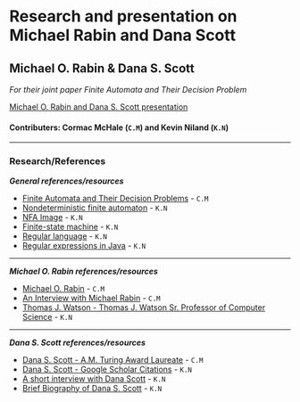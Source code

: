 # Research and presentation on Michael Rabin and Dana Scott

## Michael O. Rabin & Dana S. Scott
_For their joint paper Finite Automata and Their Decision Problem_

[Michael O. Rabin and Dana S. Scott presentation](https://docs.google.com/presentation/d/1BtM7tCxvdqJ3bj4t8l8zaUQd6WJ1NPKeSDeIeDeVk_M/edit?usp=sharing)

#### Contributers: Cormac McHale (`C.M`) and Kevin Niland (`K.N`)

***

### Research/References
_**General references/resources**_
* [Finite Automata and Their Decision Problems](http://www.cse.chalmers.se/~coquand/AUTOMATA/rs.pdf) - `C.M`
* [Nondeterministic finite automaton](https://en.wikipedia.org/wiki/Nondeterministic_finite_automaton) - `K.N`
* [NFA Image](https://www.tutorialspoint.com/automata_theory/images/ndfa_graphical_representation.jpg) - `K.N`
* [Finite-state machine](https://en.wikipedia.org/wiki/Finite-state_machine) - `K.N`
* [Regular language](https://en.wikipedia.org/wiki/Regular_language) - `K.N`
* [Regular expressions in Java](https://www.vogella.com/tutorials/JavaRegularExpressions/article.html) - `K.N`

***

_**Michael O. Rabin references/resources**_
* [Michael O. Rabin](https://en.wikipedia.org/wiki/Michael_O._Rabin) - `C.M`
* [An Interview with Michael Rabin](https://amturing.acm.org/pdf/RabinTuringTranscript.pdf) - `C.M`
* [Thomas J. Watson -  Thomas J. Watson Sr. Professor of Computer Science](https://en.wikipedia.org/wiki/Thomas_J._Watson) - `K.N`

***

_**Dana S. Scott references/resources**_
* [Dana S. Scott - A.M. Turing Award Laureate](https://amturing.acm.org/award_winners/scott_1193622.cfm) - `C.M`
* [Dana S. Scott - Google Scholar Citations](https://scholar.google.nl/citations?user=oaja5KYAAAAJ&hl=en) - `K.N`
* [A short interview with Dana Scott](https://scilogs.spektrum.de/hlf/an-short-interview-with-dana-scott/) - `K.N`
* [Brief Biography of Dana S. Scott](http://fm.csl.sri.com/SSFT15/ScottBriefBio.pdf) - `K.N`
